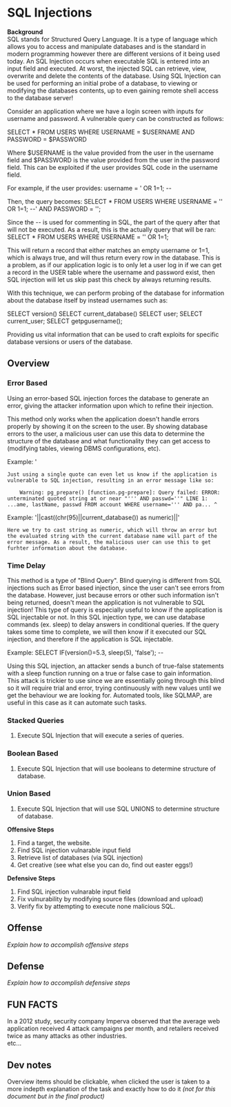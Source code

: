 # SQL Injections

__Background__ <br />
SQL stands for Structured Query Language. It is a type of language which allows you to access and manipulate databases and is the standard in modern programming however there are different versions of it being used today. An SQL Injection occurs when executable SQL is entered into an input field and executed. At worst, the injected SQL can retrieve, view, overwrite and delete the contents of the database. Using SQL Injection can be used for performing an initial probe of a database, to viewing or modifying the databases contents, up to even gaining remote shell access to the database server! 

Consider an application where we have a login screen with inputs for username and password. A vulnerable query can be constructed as follows:

SELECT * FROM USERS WHERE USERNAME = $USERNAME AND PASSWORD = $PASSWORD

Where $USERNAME is the value provided from the user in the username field and $PASSWORD is the value provided from the user in the password field. This can be exploited if the user provides SQL code in the username field. 

For example, if the user provides: username = ' OR 1=1; -- 

Then, the query becomes: SELECT * FROM USERS WHERE USERNAME = '' OR 1=1; --' AND PASSWORD = '';

Since the -- is used for commenting in SQL, the part of the query after that will not be executed. As a result, this is the actually query that will be ran: SELECT * FROM USERS WHERE USERNAME = '' OR 1=1;

This will return a record that either matches an empty username or 1=1, which is always true, and will thus return every row in the database. This is a problem, as if our application logic is to only let a user log in if we can get a record in the USER table where the username and password exist, then SQL injection will let us skip past this check by always returning results. 

With this technique, we can perform probing of the database for information about the database itself by instead usernames such as:

SELECT version() 
SELECT current_database()
SELECT user;
SELECT current_user;
SELECT getpgusername();

Providing us vital information that can be used to craft exploits for specific database versions or users of the database. 



<h2>Overview</h2>

<h3>Error Based</h3>

Using an error-based SQL injection forces the database to generate an error, giving the attacker information upon which to refine their injection.

This method only works when the application doesn't handle errors properly by showing it on the screen to the user. By showing database errors to the user, a malicious user can use this data to determine the structure of the database and what functionality they can get access to (modifying tables, viewing DBMS configurations, etc).

Example: '

	Just using a single quote can even let us know if the application is vulnerable to SQL injection, resulting in an error message like so:

		Warning: pg_prepare() [function.pg-prepare]: Query failed: ERROR: unterminated quoted string at or near "''' AND passwd=''" LINE 1: ...ame, lastName, passwd FROM account WHERE username=''' AND pa... ^


Example: '||cast((chr(95)||current_database()) as numeric)||'

	Here we try to cast string as numeric, which will throw an error but the evaluated string with the current database name will part of the error message. As a result, the malicious user can use this to get furhter information about the database.

<h3>Time Delay</h3>

This method is a type of "Blind Query". Blind querying is different from SQL injections such as Error based injection, since the user can't see errors from the database. However, just because errors or other such information isn't being returned, doesn't mean the application is not vulnerable to SQL injection! This type of query is especially useful to know if the application is SQL injectable or not. In this SQL injection type, we can use database commands (ex. sleep) to delay answers in conditional queries. If the query takes some time to complete, we will then know if it executed our SQL injection, and therefore if the application is SQL injectable. 

Example: SELECT IF(version()=5.3, sleep(5), 'false'); --

Using this SQL injection, an attacker sends a bunch of true-false statements with a sleep function running on a true or false case to gain information. This attack is trickier to use since we are essentially going through this blind so it will require trial and error, trying continuously with new values until we get the behaviour we are looking for. Automated tools, like SQLMAP, are useful in this case as it can automate such tasks. 
		
<h3>Stacked Queries</h3>
<ol>
	<li>Execute SQL Injection that will execute a series of queries.</li>
</ol>
<h3>Boolean Based</h3>
<ol>
	<li>Execute SQL Injection that will use booleans to determine structure of database.</li>
</ol>
<h3>Union Based</h3>
<ol>
	<li>Execute SQL Injection that will use SQL UNIONS to determine structure of database.</li>
</ol>















__Offensive Steps__
<ol>
<li>Find a target, the website.</li>
<li>Find SQL injection vulnarable input field</li>
<li>Retrieve list of databases (via SQL injection)</li>
<li>Get creative (see what else you can do, find out easter eggs!)</li>
</ol>

__Defensive Steps__
<ol>
<li>Find SQL injection vulnarable input field</li>
<li>Fix vulnurability by modifying source files (download and upload)</li>
<li>Verify fix by attempting to execute none malicious SQL.</li>
</ol>

<h2>Offense</h2>
<i>Explain how to accomplish offensive steps</i>

<h2>Defense</h2>
<i>Explain how to accomplish defensive steps</i>

<h2>FUN FACTS</h2>
In a 2012 study, security company Imperva observed that the average web application received 4 attack campaigns per month, and retailers received twice as many attacks as other industries.
<br />
etc...

<h2>Dev notes</h2>
Overview items should be clickable, when clicked the user is taken to a more indepth explanation of the task and exactly how to do it <i>(not for this document but in the final product)</i>
